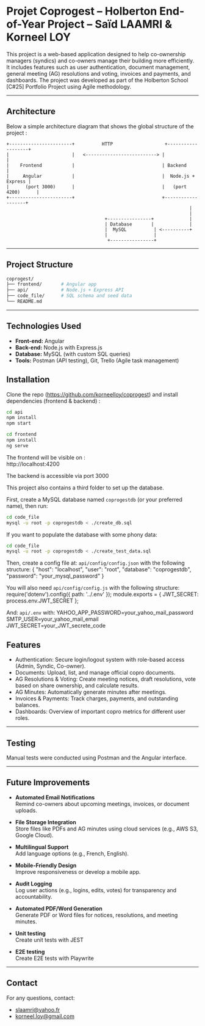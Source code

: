 # Projet Coprogest – Holberton End-of-Year Project – Saïd LAAMRI & Korneel LOY

This project is a web-based application designed to help co-ownership managers (syndics) and co-owners manage their building more efficiently. It includes features such as user authentication, document management, general meeting (AG) resolutions and voting, invoices and payments, and dashboards.
The project was developed as part of the Holberton School [C#25] Portfolio Project using Agile methodology.

---

## Architecture

Below a simple architecture diagram that shows the global structure of the project :

```plaintext
+-----------------------+          HTTP                   +-------------------+
|                       |   <--------------------------> |                    |
|    Frontend           |                                | Backend            |
|     Angular           |                                |  Node.js + Express |
|      (port 3000)      |                                |   (port 4200)      |
+-----------------------+                                +-------------------+
                                                                   |
                                                                   |
                                    +----------------+             |
                                    | Database       |             |
                                    |  MySQL          | <----------+
                                    |                 |
                                     +----------------+
```

---

## Project Structure
```bash
coprogest/
├── frontend/       # Angular app
├── api/            # Node.js + Express API
├── code_file/      # SQL schema and seed data
└── README.md
```

---

## Technologies Used
- **Front-end:** Angular  
- **Back-end:** Node.js with Express.js  
- **Database:** MySQL (with custom SQL queries)  
- **Tools:** Postman (API testing), Git, Trello (Agile task management)

## Installation

Clone the repo (https://github.com/korneelloy/coprogest) and install dependencies  (frontend & backend) :

```bash
cd api
npm install
npm start
```

```bash
cd frontend
npm install
ng serve
```

The frontend will be visible on :  
http://localhost:4200

The backend is accessible via port 3000

This project also contains a third folder to set up the database.

First, create a MySQL database named `coprogestdb` (or your preferred name), then run:


```bash
cd code_file
mysql -u root -p coprogestdb < ./create_db.sql
```

If you want to populate the database with some phony data: 
```bash
cd code_file
mysql -u root -p coprogestdb < ./create_test_data.sql
```
Then, create a config file at: `api/config/config.json` with the following structure:
{
  "host": "localhost",
  "user": "root",
  "database": "coprogestdb",
  "password": "your_mysql_password"
}

You will also need `api/config/config.js` with the following structure:
require('dotenv').config({ path: '../.env' });
module.exports = {
  JWT_SECRET: process.env.JWT_SECRET
};

And: `api/.env` with:
YAHOO_APP_PASSWORD=your_yahoo_mail_password
SMTP_USER=your_yahoo_mail_email
JWT_SECRET=your_JWT_secrete_code


## Features

- Authentication: Secure login/logout system with role-based access (Admin, Syndic, Co-owner).
- Documents: Upload, list, and manage official copro documents.
- AG Resolutions & Voting: Create meeting notices, draft resolutions, vote based on share ownership, and calculate results.
- AG Minutes: Automatically generate minutes after meetings.
- Invoices & Payments: Track charges, payments, and outstanding balances.
- Dashboards: Overview of important copro metrics for different user roles.

---

## Testing
Manual tests were conducted using Postman and the Angular interface.

---


## Future Improvements

- **Automated Email Notifications**  
  Remind co-owners about upcoming meetings, invoices, or document uploads.

- **File Storage Integration**  
  Store files like PDFs and AG minutes using cloud services (e.g., AWS S3, Google Cloud).

- **Multilingual Support**  
  Add language options (e.g., French, English).

- **Mobile-Friendly Design**  
  Improve responsiveness or develop a mobile app.

- **Audit Logging**  
  Log user actions (e.g., logins, edits, votes) for transparency and accountability.

- **Automated PDF/Word Generation**  
  Generate PDF or Word files for notices, resolutions, and meeting minutes.

- **Unit testing**  
  Create unit tests with JEST 

- **E2E testing**  
  Create E2E tests with Playwrite

---

## Contact
For any questions, contact:  
- slaamri@yahoo.fr
- korneel.loy@gmail.com  
